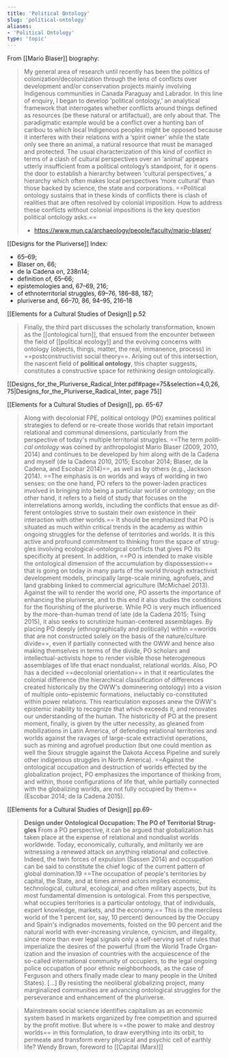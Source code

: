 ```yaml
---
title: 'Political Ontology'
slug: 'political-ontology'
aliases:
- 'Political Ontology'
type: 'topic'
---
```


From [[Mario Blaser]] biography:
> My general area of research until recently has been the politics of colonization/decolonization through the lens of conflicts over development and/or conservation projects mainly involving Indigenous communities in Canada Paraguay and Labrador. In this line of enquiry, I began to develop ‘political ontology,’ an analytical framework that interrogates whether conflicts around things defined as resources (be these natural or artifactual), are only about that. The paradigmatic example would be a conflict over a hunting ban of caribou to which local Indigenous peoples might be opposed because it interferes with their relations with a ‘spirit owner’ while the state only see there an animal, a natural resource that must be managed and protected. The usual characterization of this kind of conflict in terms of a clash of cultural perspectives over an ‘animal’ appears utterly insufficient from a political ontology’s standpoint, for it opens the door to establish a hierarchy between ‘cultural perspectives,’ a hierarchy which often makes local perspectives ‘more cultural’ than those backed by science, the state and corporations. ==Political ontology sustains that in these kinds of conflicts there is clash of realities that are often resolved by colonial imposition. How to address these conflicts without colonial impositions is the key question political ontology asks.==
> - https://www.mun.ca/archaeology/people/faculty/mario-blaser/

[[Designs for the Pluriverse]] Index:
- 65–69; 
- Blaser on, 66; 
- de la Cadena on, 238n14; 
- definition of, 65–66; 
- epistemologies and, 67–69, 216; 
- of ethnoterritorial struggles, 69–76, 186–88, 187; 
- pluriverse and, 66–70, 86, 94–95, 216–18

[[Ele­ments for a Cultural Studies of Design]] p.52
> Finally, the third part discusses the scholarly transformation, known as the [[ontological turn]], that ensued from the encounter between the field of [[political ecology]] and the evolving concerns with ontology (objects, things, matter, the real, immanence, process) in ==postconstructivist social theory==. Arising out of this intersection, the nascent field of **political ontology**, this chapter suggests, constitutes a constructive space for rethinking design ontologically.

[[Designs_for_the_Pluriverse_Radical_Inter.pdf#page=75&selection=4,0,26,75|Designs_for_the_Pluriverse_Radical_Inter, page 75]]

[[Ele­ments for a Cultural Studies of Design]], pp. 65-67
>Along with decolonial FPE, po­litic­al ontology (PO) examines pol­iti­cal strategies to defend or re-­create ­those worlds that retain impor­tant relational and communal dimensions, particularly from the perspective of t­oday's multiple territorial struggles. ==The term *po­liti­cal ontology* was coined by anthropologist Mario Blaser (2009, 2010, 2014) and continues to be developed by him along with de la Cadena and myself (de la Cadena 2010, 2015; Escobar 2014; Blaser, de la Cadena, and Escobar 2014)==, as well as by ­others (e.g., Jackson 2014). ==The emphasis is on worlds and ways of worlding in two senses: on the one hand, PO refers to the power-­laden practices involved in bringing into being a par­tic­u­lar world or ontology; on the other hand, it refers to a field of study that focuses on the interrelations among worlds, including the conflicts that ensue as dif­fer­ent ontologies strive to sustain their own existence in their interaction with other worlds.== It should be emphasized that PO is situated as much within critical trends in the academy as within ongoing struggles for the defense of territories and worlds. It is this active and profound commitment to thinking from the space of strug­gles involving ecological-­ontological conflicts that gives PO its specificity at pres­ent. In addition, ==PO is intended to make vis­i­ble the ontological dimension of the accumulation by dispossession== that is ­going on t­oday in many parts of the world through extractivist development models, principally large-­scale mining, agrofuels, and land grabbing linked to commercial agriculture (McMichael 2013). Against the ­will to render the world one, PO asserts the importance of enhancing the pluriverse, and to this end it also studies the conditions for the flourishing of the pluriverse.
>While PO is very much influenced by the more-­than-­human trend of late (de la Cadena 2015; Tsing 2015), it also seeks to scrutinize human-­centered assemblages. By placing PO deeply (ethnographically and po­liti­cally) within ==worlds that are not constructed solely on the basis of the nature/culture divide==, even if partially connected with the OWW and hence also making themselves in terms of the divide, PO scholars and intellectual-­activists hope to render visi­ble ­those heterogeneous assemblages of life that enact nondualist, relational worlds. Also, PO has a deci­ded ==decolonial orientation== in that it rearticulates the colonial difference (the hierarchical classification of differences created historically by the OWW's domineering ontology) into a vision of multiple onto-­epistemic formations, ineluctably co-constituted within power relations. This rearticulation exposes anew the OWW's epistemic inability to recognize that which exceeds it, and renovates our understanding of the ­human.
>The historicity of PO at the pres­ent moment, fin­ally, is given by the utter necessity, as gleaned from mobilizations in Latin Amer­ic­a, of defending relational territories and worlds against the ravages of large-­scale extractivist operations, such as mining and agrofuel production (but one could mention as well the Sioux strugg­le against the Dakota Access Pipeline and surely other indigenous struggles in North Amer­i­ca). ==Against the ontological occupation and destruction of worlds effected by the globalization proj­ect, PO emphasizes the importance of thinking from, and within, ­those configurations of life that, while partially connected with the globalizing worlds, are not fully occupied by them== (Escobar 2014; de la Cadena 2015).

[[Ele­ments for a Cultural Studies of Design]] pp.69-
>**Design ­under Ontological Occupation: The PO of Territorial Strug­gles**
>From a PO perspective, it can be argued that globalization has taken place at the expense of relational and nondualist worlds worldwide. ­Today, eco­nom­ically, culturally, and militarily we are witnessing a renewed attack on anything relational and collective. Indeed, the twin forces of expulsion (Sassen 2014) and occupation can be said to constitute the chief logic of the current pattern of global domination.19 ==The occupation of p­eople's territories by capital, the State, and at times armed actors implies economic, technological, cultural, ecological, and often military aspects, but its most fundamental dimension is ontological. From this perspective, what occupies territories is a par­tic­ul­ar ontology, that of individuals, expert knowledge, markets, and the economy.== This is the merciless world of the 1 ­percent (or, say, 10 ­percent) denounced by the Occupy and Spain's indignados movements, foisted on the 90 ­percent and the natu­ral world with ever-i­ncreasing virulence, cynicism, and illegality, since more than ever ­legal signals only a self-­serving set of rules that imperialize the desires of the power­ful (from the World Trade Organ­ization and the invasion of countries with the acquiescence of the so-­called international community of occupiers, to the ­legal ongoing police occupation of poor ethnic neighborhoods, as the case of Ferguson and ­others fi­nally made clear to many ­people in the United States).
>\[...] By resisting the neoliberal globalizing project, many marginalized communities are advancing ontological struggles for the perseverance and enhancement of the pluriverse.

>Mainstream social science identifies capitalism as an economic system based in markets organized by free competition and spurred by the profit motive. But where is ==the power to make and destroy worlds== in this formulation, to draw everything into its orbit, to permeate and transform every physical and psychic cell of earthly life?
>Wendy Brown, foreword to [[Capital (Marx)]]